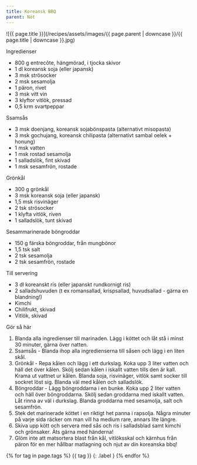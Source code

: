 ```yaml
---
title: Koreansk BBQ
parent: Nöt
---
```

![{{ page.title }}](/recipes/assets/images/{{ page.parent | downcase }}/{{ page.title | downcase }}.jpg)

Ingredienser

- 800 g entrecôte, hängmörad, i tjocka skivor
- 1 dl koreansk soja (eller japansk)
- 3 msk strösocker
- 2 msk sesamolja
- 1 päron, rivet
- 3 msk vitt vin
- 3 klyftor vitlök, pressad
- 0,5 krm svartpeppar

Ssamsås

- 3 msk doenjang, koreansk sojabönspasta (alternativt misopasta)
- 3 msk gochujang, koreansk chilipasta (alternativt sambal oelek + honung)
- 1 msk vatten
- 1 msk rostad sesamolja
- 1 salladslök, fint skivad
- 1 msk sesamfrön, rostade

Grönkål

- 300 g grönkål
- 3 msk koreansk soja (eller japansk)
- 1,5 msk risvinäger
- 2 tsk strösocker
- 1 klyfta vitlök, riven
- 1 salladslök, tunt skivad

Sesammarinerade böngroddar

- 150 g färska böngroddar, från mungbönor
- 1,5 tsk salt
- 2 tsk sesamolja
- 2 tsk sesamfrön, rostade

Till servering

- 3 dl koreanskt ris (eller japanskt rundkornigt ris)
- 2 salladshuvuden (t ex romansallad, krispsallad, huvudsallad - gärna en blandning!)
- Kimchi
- Chilifrukt, skivad
- Vitlök, skivad

Gör så här

1. Blanda alla ingredienser till marinaden. Lägg i köttet och låt stå i minst 30 minuter, gärna över natten.
2. Ssamsås - Blanda ihop alla ingredienserna till såsen och lägg i en liten skål.
3. Grönkål - Repa kålen och lägg i ett durkslag. Koka upp 3 liter vatten och häll det över kålen. Skölj sedan kålen i iskallt vatten tills den är kall. Krama ut vattnet ur kålen. Blanda soja, risvinäger, vitlök samt socker till sockret löst sig. Blanda väl med kålen och salladslök.
4. Böngroddar - Lägg böngroddarna i en bunke. Koka upp 2 liter vatten och häll över böngroddarna. Skölj sedan groddarna med iskallt vatten. Låt rinna av väl i durkslag. Blanda groddarna med sesamolja, salt och sesamfrön.
5. Stek det marinerade köttet i en riktigt het panna i rapsolja. Några minuter på varje sida räcker om man vill ha medium rare, annars lite längre.
6. Skiva upp kött och servera med sås och ris i salladsblad samt kimchi och grönsaker. Äts gärna med händerna!
7. Glöm inte att matsortera blast från kål, vitlöksskal och kärnhus från päron för en mer hållbar matlagning och njut av din koreanska bbq!

{% for tag in page.tags %}
{{ tag }}
{: .label }
{% endfor %}

